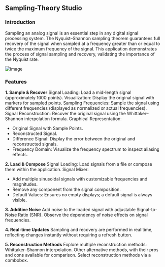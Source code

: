 ## Sampling-Theory Studio

### Introduction
Sampling an analog signal is an essential step in any digital signal processing system. The Nyquist–Shannon sampling theorem guarantees full recovery of the signal when sampled at a frequency greater than or equal to twice the maximum frequency of the signal. This application demonstrates the process of signal sampling and recovery, validating the importance of the Nyquist rate.

![image](https://github.com/user-attachments/assets/b3dd6810-3c56-4457-92e7-4fc5e62df4f9)

### Features
**1. Sample & Recover**
Signal Loading: Load a mid-length signal (approximately 1000 points).
Visualization: Display the original signal with markers for sampled points.
Sampling Frequencies: Sample the signal using different frequencies (displayed as normalized or actual frequencies).
Signal Reconstruction: Recover the original signal using the Whittaker–Shannon interpolation formula.
Graphical Representation:
- Original Signal with Sample Points.
- Reconstructed Signal.
- Difference Signal: Display the error between the original and reconstructed signals.
- Frequency Domain: Visualize the frequency spectrum to inspect aliasing effects.

**2. Load & Compose**
Signal Loading: Load signals from a file or compose them within the application.
Signal Mixer:
- Add multiple sinusoidal signals with customizable frequencies and magnitudes.
- Remove any component from the signal composition.
- Default Values: Ensures no empty displays; a default signal is always visible.

**3. Additive Noise**
Add noise to the loaded signal with adjustable Signal-to-Noise Ratio (SNR).
Observe the dependency of noise effects on signal frequencies.

**4. Real-time Updates**
Sampling and recovery are performed in real time, reflecting changes instantly without requiring a refresh button.

**5. Reconstruction Methods**
Explore multiple reconstruction methods:
Whittaker–Shannon interpolation.
Other alternative methods, with their pros and cons available for comparison.
Select reconstruction methods via a combobox.

